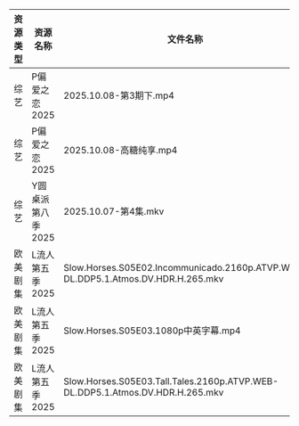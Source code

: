 | 资源类型 | 资源名称        | 文件名称                                                                             | 分享链接                                | 更新时间                |
| ---- | ----------- | -------------------------------------------------------------------------------- | ----------------------------------- | ------------------- |
| 综艺   | P偏爱之恋2025   | 2025.10.08-第3期下.mp4                                                              | https://pan.quark.cn/s/2023e0def11e | 2025-10-08 10:32:26 |
| 综艺   | P偏爱之恋2025   | 2025.10.08-高糖纯享.mp4                                                              | https://pan.quark.cn/s/2023e0def11e | 2025-10-08 10:32:34 |
| 综艺   | Y圆桌派第八季2025 | 2025.10.07-第4集.mkv                                                               | https://pan.quark.cn/s/1adadc68b5b4 | 2025-10-08 01:36:06 |
| 欧美剧集 | L流人第五季2025  | Slow.Horses.S05E02.Incommunicado.2160p.ATVP.WEB-DL.DDP5.1.Atmos.DV.HDR.H.265.mkv | https://pan.quark.cn/s/eea649ba4ed4 | 2025-10-08 10:23:23 |
| 欧美剧集 | L流人第五季2025  | Slow.Horses.S05E03.1080p中英字幕.mp4                                                 | https://pan.quark.cn/s/eea649ba4ed4 | 2025-10-08 10:23:17 |
| 欧美剧集 | L流人第五季2025  | Slow.Horses.S05E03.Tall.Tales.2160p.ATVP.WEB-DL.DDP5.1.Atmos.DV.HDR.H.265.mkv    | https://pan.quark.cn/s/eea649ba4ed4 | 2025-10-08 10:23:20 |
